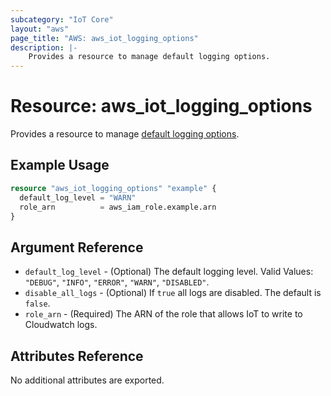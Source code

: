 ```yaml
---
subcategory: "IoT Core"
layout: "aws"
page_title: "AWS: aws_iot_logging_options"
description: |-
    Provides a resource to manage default logging options.
---
```


# Resource: aws_iot_logging_options

Provides a resource to manage [default logging options](https://docs.aws.amazon.com/iot/latest/developerguide/configure-logging.html#configure-logging-console).

## Example Usage

```terraform
resource "aws_iot_logging_options" "example" {
  default_log_level = "WARN"
  role_arn          = aws_iam_role.example.arn
}
```

## Argument Reference

* `default_log_level` - (Optional) The default logging level. Valid Values: `"DEBUG"`, `"INFO"`, `"ERROR"`, `"WARN"`, `"DISABLED"`.
* `disable_all_logs` - (Optional) If `true` all logs are disabled. The default is `false`.
* `role_arn` - (Required) The ARN of the role that allows IoT to write to Cloudwatch logs.

## Attributes Reference

No additional attributes are exported.

<!-- cache-key: cdktf-0.17.0-pre.15 input-df29cd61d00b402fdf9858640e2516af65ec030e0fe41744b0e76b18254cbf4d -->